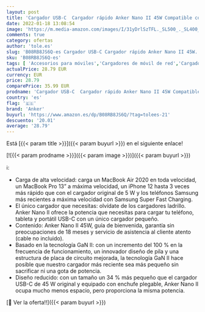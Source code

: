 ```yaml
---
layout: post
title: 'Cargador USB-C  Cargador rápido Anker Nano II 45W Compatible con PPS  Cargador GAN II Compacto y Plegable para MacBook Pro 13″  Galaxy S21/S21+/S20  Note 20/10  iPhone 12/Pro  iPad Pro  Pixel y más'
date: 2022-01-18 13:08:54
image: 'https://m.media-amazon.com/images/I/31yDrlSzTFL._SL500_._SL400_.jpg'
comments: true
category: ofertas
author: 'tole.es'
slug: 'B08RB8JS6Q-es Cargador USB-C Cargador rápido Anker Nano II 45W...'
sku: 'B08RB8JS6Q-es'
tags: [ 'Accesorios para móviles','Cargadores de móvil de red','Cargadores para móviles','Comunicación móvil y accesorios','Electrónica','anker','ipad','iphone', ]
actualPrice: 28.79 EUR
currency: EUR
price: 28.79
comparePrice: 35.99 EUR
prodname: 'Cargador USB-C  Cargador rápido Anker Nano II 45W Compatible con PPS  Cargador GAN II Compacto y Plegable para MacBook Pro 13″  Galaxy S21/S21+/S20  Note 20/10  iPhone 12/Pro  iPad Pro  Pixel y más'
country: 'es'
flag: '🇪🇸'
brand: 'Anker'
buyurl: 'https://www.amazon.es/dp/B08RB8JS6Q/?tag=tolees-21'
descuento: '20.01'
average: '28.79'
---
```


Está [{{< param title >}}]({{< param buyurl >}}) en el siguiente enlace!

[![{{< param prodname >}}]({{< param image >}})]({{< param buyurl >}})

ℹ️:

- Carga de alta velocidad: carga un MacBook Air 2020 en toda velocidad, un MacBook Pro 13” a máxima velocidad, un iPhone 12 hasta 3 veces más rápido que con el cargador original de 5 W y los teléfonos Samsung más recientes a máxima velocidad con Samsung Super Fast Charging.
- El único cargador que necesitas: olvídate de los cargadores ladrillo. Anker Nano II ofrece la potencia que necesitas para cargar tu teléfono, tableta y portátil USB-C con un único cargador pequeño.
- Contenido: Anker Nano II 45W, guía de bienvenida, garantía sin preocupaciones de 18 meses y servicio de asistencia al cliente atento (cable no incluido).
- Basado en la tecnología GaN II: con un incremento del 100 % en la frecuencia de funcionamiento, un innovador diseño de pila y una estructura de placa de circuito mejorada, la tecnología GaN II hace posible que nuestro cargador más reciente sea más pequeño sin sacrificar ni una gota de potencia.
- Diseño reducido: con un tamaño un 34 % más pequeño que el cargador USB-C de 45 W original y equipado con enchufe plegable, Anker Nano II ocupa mucho menos espacio, pero proporciona la misma potencia.

[🛒 Ver la oferta!!]({{< param buyurl >}})
